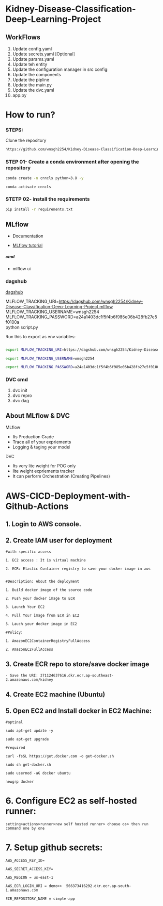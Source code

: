 # Kidney-Disease-Classification-Deep-Learning-Project

## WorkFlows

1. Update config.yaml
2. Update secrets.yaml [Optional]
3. Update params.yaml
4. Update teh entity
5. Update the configuration manager in src config
6. Update the components
7. Update the pipline
8. Update the main.py
9. Update the dvc.yaml
10. app.py

# How to run?

### STEPS:

Clone the repository

```bash
https://github.com/wnsgh2254/Kidney-Disease-Classification-Deep-Learning-Project
```


### STEP 01- Create a conda environment after opening the repository

```bash
conda create -n cnncls python=3.8 -y
```

```bash
conda activate cnncls
```


### STETP 02- install the requirements
```bash
pip install -r requirements.txt
```


## MLflow

- [Documentation](https://mlflow.org/docs/latest/index.html)

- [MLflow tutorial](https://youtu.be/qdcHHrsXA48?si=bD5vDS60akNphkem)

##### cmd
- mlflow ui

### dagshub
[dagshub](https://dagshub.com/)

MLFLOW_TRACKING_URI=https://dagshub.com/wnsgh2254/Kidney-Disease-Classification-Deep-Learning-Project.mlflow \
MLFLOW_TRACKING_USERNAME=wnsgh2254 \
MLFLOW_TRACKING_PASSWORD=a24a1403dc1f5f4b6f985e06b428fb27e5f0100a \
python script.py

Run this to export as env variables:

```bash

export MLFLOW_TRACKING_URI=https://dagshub.com/wnsgh2254/Kidney-Disease-Classification-Deep-Learning-Project.mlflow

export MLFLOW_TRACKING_USERNAME=wnsgh2254

export MLFLOW_TRACKING_PASSWORD=a24a1403dc1f5f4b6f985e06b428fb27e5f0100a

```

### DVC cmd

1. dvc init
2. dvc repro
3. dvc dag


## About MLflow & DVC

MLflow

 - Its Production Grade
 - Trace all of your expriements
 - Logging & taging your model


DVC 

 - Its very lite weight for POC only
 - lite weight expriements tracker
 - It can perform Orchestration (Creating Pipelines)

 # AWS-CICD-Deployment-with-Github-Actions

## 1. Login to AWS console.

## 2. Create IAM user for deployment

	#with specific access

	1. EC2 access : It is virtual machine

	2. ECR: Elastic Container registry to save your docker image in aws


	#Description: About the deployment

	1. Build docker image of the source code

	2. Push your docker image to ECR

	3. Launch Your EC2 

	4. Pull Your image from ECR in EC2

	5. Lauch your docker image in EC2

	#Policy:

	1. AmazonEC2ContainerRegistryFullAccess

	2. AmazonEC2FullAccess

	
## 3. Create ECR repo to store/save docker image
    - Save the URI: 371124637616.dkr.ecr.ap-southeast-2.amazonaws.com/kidney

	
## 4. Create EC2 machine (Ubuntu) 

## 5. Open EC2 and Install docker in EC2 Machine:
	
	
	#optinal

	sudo apt-get update -y

	sudo apt-get upgrade
	
	#required

	curl -fsSL https://get.docker.com -o get-docker.sh

	sudo sh get-docker.sh

	sudo usermod -aG docker ubuntu

	newgrp docker
	
# 6. Configure EC2 as self-hosted runner:
    setting>actions>runner>new self hosted runner> choose os> then run command one by one


# 7. Setup github secrets:

    AWS_ACCESS_KEY_ID=

    AWS_SECRET_ACCESS_KEY=

    AWS_REGION = us-east-1

    AWS_ECR_LOGIN_URI = demo>>  566373416292.dkr.ecr.ap-south-1.amazonaws.com

    ECR_REPOSITORY_NAME = simple-app

	